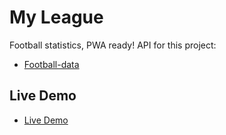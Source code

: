 # My League

Football statistics, PWA ready!
API for this project:
- [Football-data](https://www.football-data.org/)

## Live Demo

- [Live Demo](https://my-league-apps.web.app/)